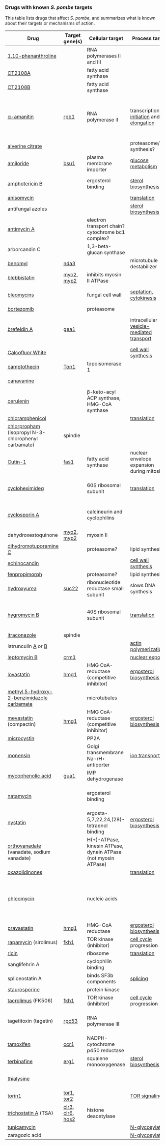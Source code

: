 ### Drugs with known *S. pombe* targets

This table lists drugs that affect *S. pombe*, and summarizes what is
known about their targets or mechanisms of action.


Drug | Target gene(s) | Cellular target | Process target | Other | Reference
-----|----------------|-----------------|----------------|-------|----------
[1,10-phenanthroline](https://www.ebi.ac.uk/chebi/searchId.do?chebiId=CHEBI:44975) | | RNA polymerases II and III | | | [PMID:27518095](https://www.pombase.org/reference/PMID:27518095)
[CT2108A](https://www.ebi.ac.uk/chebi/searchId.do?chebiId=CHEBI:65678) | | fatty acid synthase | | |
[CT2108B](https://www.ebi.ac.uk/chebi/searchId.do?chebiId=CHEBI:65679) | | fatty acid synthase  | | |
[α-amanitin](https://www.ebi.ac.uk/chebi/searchId.do?chebiId=CHEBI:37415) | [rpb1](https://www.pombase.org/gene/SPBC28F2.12) | RNA polymerase II | transcription [initiation](https://www.pombase.org/term/GO:0006367) and [elongation](https://www.pombase.org/term/GO:0006368) | interferes with a protein conformational change underlying the transcription mechanism | [PMID:11805306](https://pubmed.ncbi.nlm.nih.gov/11805306/) (PubMed link)
[alverine citrate](https://www.ebi.ac.uk/chebi/searchId.do?chebiId=CHEBI:53785) | | | proteasome/lipid synthesis? | |
[amiloride](https://www.ebi.ac.uk/chebi/searchId.do?chebiId=CHEBI:2639) | [bsu1](https://www.pombase.org/gene/SPAC17A2.01) | plasma membrane importer | [glucose metabolism](https://www.pombase.org/term/GO:0006006) | |[PMID:15701794](https://www.pombase.org/reference/PMID:15701794), [PMID:8431459](https://www.pombase.org/reference/PMID:8431459)
[amphotericin B](https://www.ebi.ac.uk/chebi/searchId.do?chebiId=CHEBI:2682) | | ergosterol binding | [sterol biosynthesis](https://www.pombase.org/term/GO:0016126) | forms membrane pores |
[anisomycin](https://www.ebi.ac.uk/chebi/searchId.do?chebiId=CHEBI:338412) | | | [translation](https://www.pombase.org/term/GO:0002181) | |
antifungal azoles | | | [sterol biosynthesis](https://www.pombase.org/term/GO:0016126) | |
[antimycin A](https://www.ebi.ac.uk/chebi/searchId.do?chebiId=CHEBI:2762) | | electron transport chain? cytochrome bc1 complex? | | |
arborcandin C | | 1,3-beta-glucan synthase | | |
[benomyl](https://www.ebi.ac.uk/chebi/searchId.do?chebiId=CHEBI:3015) | [nda3](https://www.pombase.org/gene/SPBC26H8.07c) | | microtubule destabilizer | |
[blebbistatin](https://www.ebi.ac.uk/chebi/searchId.do?chebiId=CHEBI:75379) | [myo2](https://www.pombase.org/gene/SPCC645.05c), [myp2](https://www.pombase.org/gene/SPAC4A8.05c) | inhibits myosin II ATPase | | | [PMID:23770677](https://www.pombase.org/reference/PMID:23770677)
[bleomycins](https://www.ebi.ac.uk/chebi/searchId.do?chebiId=CHEBI:22907) | | fungal cell wall | [septation](https://www.pombase.org/term/GO:0000917), [cytokinesis](https://www.pombase.org/term/GO:0000281) | gamma irradiation mimetic | [Forsburg lab](https://dornsife.usc.edu/pombenet/drugs/)
[bortezomib](https://www.ebi.ac.uk/chebi/searchId.do?chebiId=CHEBI:52717) | | proteasome | | | [PMID:25908789](https://www.pombase.org/reference/PMID:25908789)
[brefeldin A](https://www.ebi.ac.uk/chebi/searchId.do?chebiId=CHEBI:48080) | [gea1](https://www.pombase.org/gene/SPBC211.03c) | | intracellular [vesicle-mediated transport](https://www.pombase.org/term/GO:0016192) | inhibits the GEFs for class II ARFs; blocks coat assembly and vesicle budding | [PMID:27191590](https://www.pombase.org/reference/PMID:27191590), [PMID:1448152](https://pubmed.ncbi.nlm.nih.gov/1448152/) (PubMed link)
[Calcofluor White](https://www.ebi.ac.uk/chebi/searchId.do?chebiId=CHEBI:50011) | | | [cell wall synthesis](https://www.pombase.org/term/GO:0009272) | |
[camptothecin](https://www.ebi.ac.uk/chebi/searchId.do?chebiId=CHEBI:27656) | [Top1](https://www.pombase.org/gene/SPBC1703.14c) | topoisomerase 1 | | |
[canavanine](https://www.ebi.ac.uk/chebi/searchId.do?chebiId=CHEBI:609827) | | | | toxic arginine analog | 
[cerulenin](https://www.ebi.ac.uk/chebi/searchId.do?chebiId=CHEBI:171741) | | β-keto-acyl ACP synthase, HMG-CoA synthase | | | [PMID:30003614](https://www.pombase.org/reference/PMID:30003614)
[chloramphenicol](https://www.ebi.ac.uk/chebi/searchId.do?chebiId=CHEBI:17698) | | | [translation](https://www.pombase.org/term/GO:0002181) | |
[chlorpropham](https://www.ebi.ac.uk/chebi/searchId.do?chebiId=CHEBI:34630) (isopropyl N-3-chlorophenyl carbamate) | spindle | | | spindle poison | 
[Cutin-1](https://www.ebi.ac.uk/chebi/searchId.do?chebiId=CHEBI:133750) | [fas1](https://www.pombase.org/gene/SPAC926.09c) | fatty acid synthase | nuclear envelope expansion during mitosis | | [PMID:26869222](https://www.pombase.org/reference/PMID:26869222)
[cycloheximideg](https://www.ebi.ac.uk/chebi/searchId.do?chebiId=CHEBI:27641) | | 60S ribosomal subunit | [translation](https://www.pombase.org/term/GO:0002181) | prevents release of deacetylated tRNA from the E site |
[cyclosporin A](https://www.ebi.ac.uk/chebi/searchId.do?chebiId=CHEBI:4031) | | calcineurin and cyclophilins | | several cyclophilins described in *S. pombe*| [PMID:16134115](https://www.pombase.org/reference/PMID:16134115)
dehydroxestoquinone |  [myo2](https://www.pombase.org/gene/SPCC645.05c), [myp2](https://www.pombase.org/gene/SPAC4A8.05c) | myosin II | | inhibits skeletal muscle myosin II | [PMID:23770677](https://www.pombase.org/reference/PMID:23770677)
[dihydromotuporamine C](https://www.ebi.ac.uk/chebi/searchId.do?chebiId=CHEBI:82642) | | proteasome? | lipid synthesis? | |
[echinocandin](https://www.ebi.ac.uk/chebi/searchId.do?chebiId=CHEBI:57248) | | | [cell wall synthesis](https://www.pombase.org/term/GO:0009272) | |
[fenpropimorph](https://www.ebi.ac.uk/chebi/searchId.do?chebiId=CHEBI:50145) | | proteasome? | lipid synthesis? | |
[hydroxyurea](https://www.ebi.ac.uk/chebi/searchId.do?chebiId=CHEBI:44423) | [suc22](https://www.pombase.org/gene/SPBC25D12.04) | ribonucleotide reductase small subunit | slows DNA synthesis | causes replication fork stalling | [PMID:27869662](https://pubmed.ncbi.nlm.nih.gov/27869662/) (PubMed link)
[hygromycin B](https://www.ebi.ac.uk/chebi/searchId.do?chebiId=CHEBI:16976) | | 40S ribosomal subunit | [translation](https://www.pombase.org/term/GO:0002181) | interferes with translocation of tRNA from the A site to the P site of the ribosome |
[itraconazole](https://www.ebi.ac.uk/chebi/searchId.do?chebiId=CHEBI:6076) | spindle | | | spindle poison | 
latrunculin [A](https://www.ebi.ac.uk/chebi/searchId.do?chebiId=CHEBI:49703) or [B](https://www.ebi.ac.uk/chebi/searchId.do?chebiId=CHEBI:49703) | | | [actin polymerization](https://www.pombase.org/term/GO:0030041) | |
[leptomycin B](https://www.ebi.ac.uk/chebi/searchId.do?chebiId=CHEBI:52646) | [crm1](https://www.pombase.org/gene/SPAC1805.17) | | [nuclear export](https://www.pombase.org/term/GO:0051168) | |
[lovastatin](https://www.ebi.ac.uk/chebi/searchId.do?chebiId=CHEBI:40303) | [hmg1](https://www.pombase.org/gene/SPCC162.09c) | HMG CoA-reductase (competitive inhibitor) | [ergosterol biosynthesis](https://www.pombase.org/term/GO:0006696) | |
[methyl 5-hydroxy-2-benzimidazole carbamate](https://www.ebi.ac.uk/chebi/searchId.do?chebiId=CHEBI:6852) | | microtubules | | reversible MT inhibitor |
[mevastatin](https://www.ebi.ac.uk/chebi/searchId.do?chebiId=CHEBI:34848) (compactin) | [hmg1](https://www.pombase.org/gene/SPCC162.09c) | HMG CoA-reductase (competitive inhibitor) | [ergosterol biosynthesis](https://www.pombase.org/term/GO:0006696) | |
[microcystin](https://www.ebi.ac.uk/chebi/searchId.do?chebiId=CHEBI:48041) | | PP2A | | | [PMID:29079657](https://www.pombase.org/reference/PMID:29079657)
[monensin](https://www.ebi.ac.uk/chebi/searchId.do?chebiId=CHEBI:27617) | | Golgi transmembrane Na+/H+ antiporter | [ion transport](https://www.pombase.org/term/GO:0034220) | |
[mycophenolic acid](https://www.ebi.ac.uk/chebi/searchId.do?chebiId=CHEBI:168396) | [gua1](https://www.pombase.org/gene/SPBC2F12.14c) | IMP dehydrogenase | | limits cellular GTP pools | [PMID:11535588](https://pubmed.ncbi.nlm.nih.gov/11535588/) (PubMed link)
[natamycin](https://www.ebi.ac.uk/chebi/searchId.do?chebiId=CHEBI:7488) | | ergosterol binding | | blocks fungal growth without permeabilizing the membrane |
[nystatin](https://www.ebi.ac.uk/chebi/searchId.do?chebiId=CHEBI:7660) | | ergosta-5,7,22,24,(28)-tetraenol binding | [ergosterol biosynthesis](https://www.pombase.org/term/GO:0006696) | antifungal |
[orthovanadate](https://www.ebi.ac.uk/chebi/searchId.do?chebiId=CHEBI:46442) (vanadate, sodium vanadate) | | H(+)-ATPase, kinesin ATPase, dynein ATPase (not myosin ATPase) | | | [PMID:8431459](https://www.pombase.org/reference/PMID:8431459) (H(+)-ATPase, [PMID:23770677](https://www.pombase.org/reference/PMID:23770677) (motor ATPases)
[oxazolidinones](https://www.ebi.ac.uk/chebi/searchId.do?chebiId=CHEBI:55374) | | | [translation](https://www.pombase.org/term/GO:0002181) | |
[phleomycin](https://www.ebi.ac.uk/chebi/searchId.do?chebiId=CHEBI:75044) | | nucleic acids | | antibiotic; damages nucleic acids in the presence of iron when cells are grown aerobically | [PMID:17724773](https://www.pombase.org/reference/PMID:17724773)
[pravastatin](https://www.ebi.ac.uk/chebi/searchId.do?chebiId=CHEBI:63618) | [hmg1](https://www.pombase.org/gene/SPCC162.09c) | HMG-CoA reductase  | [ergosterol biosynthesis](https://www.pombase.org/term/GO:0006696) | |
[rapamycin](https://www.ebi.ac.uk/chebi/searchId.do?chebiId=CHEBI:9168) (sirolimus) | [fkh1](https://www.pombase.org/gene/SPBC839.17c) | TOR kinase (inhibitor) | [cell cycle](https://www.pombase.org/term/GO:0000278) progression | [PMID:11335722](https://www.pombase.org/reference/PMID:11335722)
[ricin](https://www.ebi.ac.uk/chebi/searchId.do?chebiId=CHEBI:8852) | | ribosome | [translation](https://www.pombase.org/term/GO:0002181) | |
sanglifehrin A | | cyclophilin binding | | |
spliceostatin A | | binds SF3b components | [splicing](https://www.pombase.org/term/GO:0008380) | | [PMID:17961508](https://www.pombase.org/reference/PMID:17961508)
[staurosporine](https://www.ebi.ac.uk/chebi/searchId.do?chebiId=CHEBI:15738) | | protein kinase | | |
[tacrolimus](https://www.ebi.ac.uk/chebi/searchId.do?chebiId=CHEBI:61049) (FK506) | [fkh1](https://www.pombase.org/gene/SPBC839.17c) | TOR kinase (inhibitor) | [cell cycle](https://www.pombase.org/term/GO:0000278) progression | | [PMID:11335722](https://www.pombase.org/reference/PMID:11335722)
tagetitoxin (tagetin) | [rpc53](https://www.pombase.org/gene/SPCC18.07) | RNA polymerase III | | [RNA polymerases and associated factors (book)](https://books.google.co.uk/books?id=zYlqeJAi0igC&pg=PA173&lpg=PA173&dq=tagetitoxin+pombe&source=bl&ots=zENTjUISTy&sig=ACfU3U2_CsWzJPojjmBVgRvbvm3bi0x5lQ&hl=en&sa=X&ved=2ahUKEwjh0IDe75nnAhUHZMAKHcM7CV8Q6AEwBXoECFgQAQ#v=onepage&q=tagetitoxin%20pombe&f=false)
[tamoxifen](https://www.ebi.ac.uk/chebi/searchId.do?chebiId=CHEBI:41774) | [ccr1](https://www.pombase.org/gene/SPBC29A10.01) | NADPH-cytochrome p450 reductase | | affects cell wall integrity | [PMID:32571823](https://www.pombase.org/reference/PMID:32571823)
[terbinafine](https://www.ebi.ac.uk/chebi/searchId.do?chebiId=CHEBI:9448) | [erg1](https://www.pombase.org/gene/SPBC713.12) | squalene monooxygenase | [sterol biosynthesis](https://www.pombase.org/term/GO:0016126) | | [PMID:32320462](https://www.pombase.org/reference/PMID:32320462)
[thialysine](https://www.ebi.ac.uk/chebi/searchId.do?chebiId=CHEBI:497734) | | | | naturally occurring, toxic lysine analog |
[torin1](https://www.ebi.ac.uk/chebi/searchId.do?chebiId=CHEBI:) | [tor1](https://www.pombase.org/gene/SPBC30D10.10c), [tor2](https://www.pombase.org/gene/SPBC216.07c) | | [TOR signaling](https://www.pombase.org/term/GO:0031929) | | [PMID:24424027](https://www.pombase.org/reference/PMID:24424027)
[trichostatin A](https://www.ebi.ac.uk/chebi/searchId.do?chebiId=CHEBI:46024) (TSA) | [clr3](https://www.pombase.org/gene/SPBC800.03), [clr6](https://www.pombase.org/gene/SPBC36.05c), [hos2](https://www.pombase.org/gene/SPAC3G9.07c) | histone deacetylase | | | [PMID:19723888](https://www.pombase.org/reference/PMID:19723888)
[tunicamycin](https://www.ebi.ac.uk/chebi/searchId.do?chebiId=CHEBI:29699) | | | [N-glycosylation](https://www.pombase.org/term/GO:0006487) | |
zaragozic acid | | | [N-glycosylation](https://www.pombase.org/term/GO:0006487) ||
